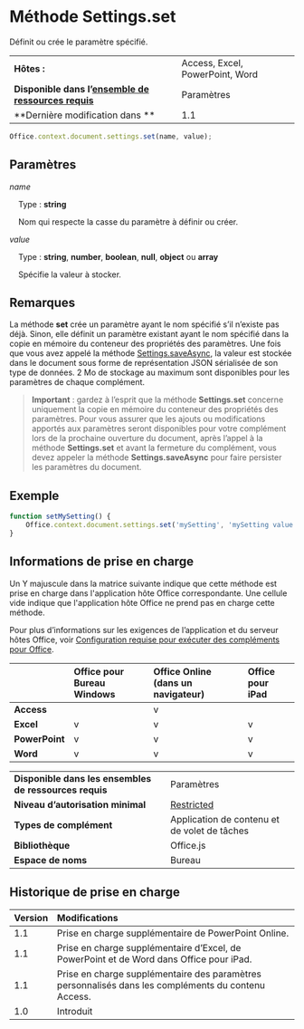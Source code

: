 

# Méthode Settings.set
Définit ou crée le paramètre spécifié.

|||
|:-----|:-----|
|**Hôtes :**|Access, Excel, PowerPoint, Word|
|**Disponible dans l’[ensemble de ressources requis](../../docs/overview/specify-office-hosts-and-api-requirements.md)**|Paramètres|
|**Dernière modification dans **|1.1|

```js
Office.context.document.settings.set(name, value);
```


## Paramètres



_name_<br/>
&nbsp;&nbsp;&nbsp;&nbsp;Type :  **string**

&nbsp;&nbsp;&nbsp;&nbsp;Nom qui respecte la casse du paramètre à définir ou créer.

    
_value_<br/>
&nbsp;&nbsp;&nbsp;&nbsp;Type : **string**, **number**, **boolean**, **null**, **object** ou **array**

&nbsp;&nbsp;&nbsp;&nbsp;Spécifie la valeur à stocker.
    

## Remarques

La méthode **set** crée un paramètre ayant le nom spécifié s’il n’existe pas déjà. Sinon, elle définit un paramètre existant ayant le nom spécifié dans la copie en mémoire du conteneur des propriétés des paramètres. Une fois que vous avez appelé la méthode [Settings.saveAsync](../../reference/shared/settings.saveasync.md), la valeur est stockée dans le document sous forme de représentation JSON sérialisée de son type de données. 2 Mo de stockage au maximum sont disponibles pour les paramètres de chaque complément.


 >**Important** : gardez à l’esprit que la méthode **Settings.set** concerne uniquement la copie en mémoire du conteneur des propriétés des paramètres. Pour vous assurer que les ajouts ou modifications apportés aux paramètres seront disponibles pour votre complément lors de la prochaine ouverture du document, après l’appel à la méthode **Settings.set** et avant la fermeture du complément, vous devez appeler la méthode **Settings.saveAsync** pour faire persister les paramètres du document.


## Exemple




```js
function setMySetting() {
    Office.context.document.settings.set('mySetting', 'mySetting value');
}

```




## Informations de prise en charge


Un Y majuscule dans la matrice suivante indique que cette méthode est prise en charge dans l'application hôte Office correspondante. Une cellule vide indique que l'application hôte Office ne prend pas en charge cette méthode.

Pour plus d’informations sur les exigences de l’application et du serveur hôtes Office, voir [Configuration requise pour exécuter des compléments pour Office](../../docs/overview/requirements-for-running-office-add-ins.md).



||**Office pour Bureau Windows**|**Office Online (dans un navigateur)**|**Office pour iPad**|
|:-----|:-----|:-----|:-----|
|**Access**||v||
|**Excel**|v|v|v|
|**PowerPoint**|v|v|v|
|**Word**|v|v|v|

|||
|:-----|:-----|
|**Disponible dans les ensembles de ressources requis**|Paramètres|
|**Niveau d’autorisation minimal**|[Restricted](../../docs/develop/requesting-permissions-for-api-use-in-content-and-task-pane-add-ins.md)|
|**Types de complément**|Application de contenu et de volet de tâches|
|**Bibliothèque**|Office.js|
|**Espace de noms**|Bureau|

## Historique de prise en charge




|**Version**|**Modifications**|
|:-----|:-----|
|1.1|Prise en charge supplémentaire de PowerPoint Online.|
|1.1|Prise en charge supplémentaire d’Excel, de PowerPoint et de Word dans Office pour iPad.|
|1.1|Prise en charge supplémentaire des paramètres personnalisés dans les compléments du contenu Access.|
|1.0|Introduit|
